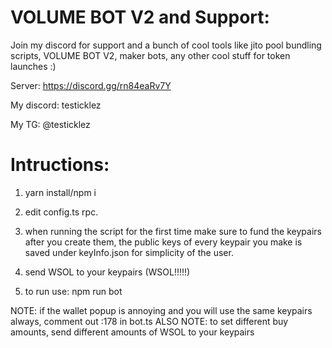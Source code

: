 # VOLUME BOT V2 and Support:
Join my discord for support and a bunch of cool tools like jito pool bundling scripts, VOLUME BOT V2, maker bots, any other cool stuff for token launches :)

Server: https://discord.gg/rn84eaRv7Y

My discord: testicklez

My TG: @testicklez

# Intructions:

1. yarn install/npm i

2. edit config.ts rpc.

3. when running the script for the first time make sure to fund the keypairs after you create them, the public keys of every keypair you make is saved under keyInfo.json for simplicity of the user.

4. send WSOL to your keypairs (WSOL!!!!!)

5. to run use: npm run bot

NOTE: if the wallet popup is annoying and you will use the same keypairs always, comment out :178 in bot.ts
ALSO NOTE: to set different buy amounts, send different amounts of WSOL to your keypairs
